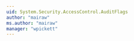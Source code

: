 ```yaml
---
uid: System.Security.AccessControl.AuditFlags
author: "mairaw"
ms.author: "mairaw"
manager: "wpickett"
---
```

